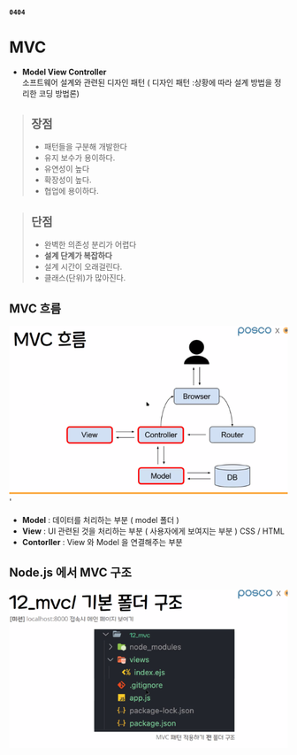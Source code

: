 #### `0404`

# MVC
* **Model View Controller**  
소프트웨어 설계와 관련된 디자인 패턴 ( 디자인 패턴 :상황에 따라 설계 방법을 정리한 코딩 방법론)
> ## 장점
> * 패턴들을 구분해 개발한다
> * 유지 보수가 용이하다.
> * 유연성이 높다
> * 확장성이 높다.
> * 협업에 용이하다.

> ## 단점
> * 완벽한 의존성 분리가 어렵다  
> * **설계 단계가 복잡하다**  
> * 설계 시간이 오래걸린다.  
> * 클래스(단위)가 많아진다.

## MVC 흐름
  ![img.png](img.png)'
* **Model** : 데이터를 처리하는 부분 ( model 폴더 )
* **View** : UI 관련된 것을 처리하는 부분 ( 사용자에게 보여지는 부분 ) CSS / HTML 
* **Contorller** : View 와 Model 을 연결해주는 부분

## Node.js 에서 MVC 구조
![img_1.png](img_1.png)
